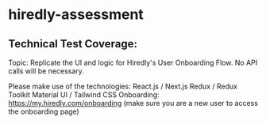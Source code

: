 # hiredly-assessment


## Technical Test Coverage:

Topic: Replicate the UI and logic for Hiredly's User Onboarding Flow. No API calls will be necessary.

Please make use of the technologies:
React.js / Next.js
Redux / Redux Toolkit
Material UI / Tailwind CSS
Onboarding: https://my.hiredly.com/onboarding (make sure you are a new user to access the onboarding page)
